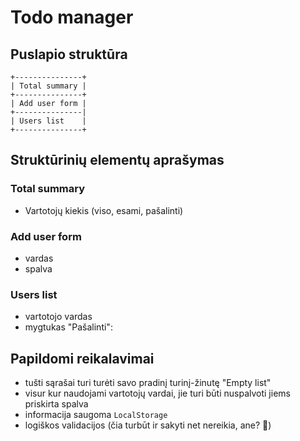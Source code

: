 # Todo manager

## Puslapio struktūra

```
+---------------+
| Total summary |
+---------------+
| Add user form |
+---------------|
| Users list    |
+---------------+
```

## Struktūrinių elementų aprašymas

### Total summary

-   Vartotojų kiekis (viso, esami, pašalinti)

### Add user form

-   vardas
-   spalva

### Users list

-   vartotojo vardas
-   mygtukas "Pašalinti":

## Papildomi reikalavimai

-   tušti sąrašai turi turėti savo pradinį turinį-žinutę "Empty list"
-   visur kur naudojami vartotojų vardai, jie turi būti nuspalvoti jiems priskirta spalva
-   informacija saugoma `LocalStorage`
-   logiškos validacijos (čia turbūt ir sakyti net nereikia, ane? 👀)
